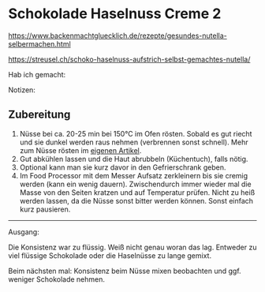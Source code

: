 # Schokolade Haselnuss Creme 2

https://www.backenmachtgluecklich.de/rezepte/gesundes-nutella-selbermachen.html

https://streusel.ch/schoko-haselnuss-aufstrich-selbst-gemachtes-nutella/

Hab ich gemacht:

Notizen:

## Zubereitung

1. Nüsse bei ca. 20-25 min bei 150°C im Ofen rösten. Sobald es gut riecht und sie dunkel werden raus nehmen (verbrennen sonst schnell). Mehr zum Nüsse rösten im [eigenen Artikel](../grundlegendes/nuesse-roesten.md).
2. Gut abkühlen lassen und die Haut abrubbeln (Küchentuch), falls nötig.
3. Optional kann man sie kurz davor in den Gefrierschrank geben.
4. Im Food Processor mit dem Messer Aufsatz zerkleinern bis sie cremig werden (kann ein wenig dauern). Zwischendurch immer wieder mal die Masse von den Seiten kratzen und auf Temperatur prüfen. Nicht zu heiß werden lassen, da die Nüsse sonst bitter werden können. Sonst einfach kurz pausieren.

---

Ausgang:

Die Konsistenz war zu flüssig. Weiß nicht genau woran das lag. Entweder zu viel flüssige Schokolade oder die Haselnüsse zu lange gemixt.

Beim nächsten mal: Konsistenz beim Nüsse mixen beobachten und ggf. weniger Schokolade nehmen.
